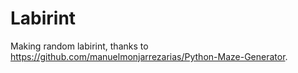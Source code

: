 # Labirint
Making random labirint, thanks to https://github.com/manuelmonjarrezarias/Python-Maze-Generator.
